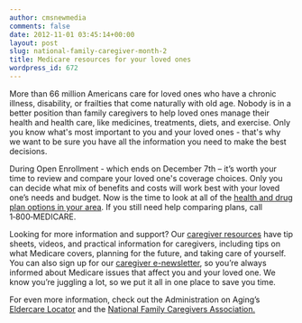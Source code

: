 ```yaml
---
author: cmsnewmedia
comments: false
date: 2012-11-01 03:45:14+00:00
layout: post
slug: national-family-caregiver-month-2
title: Medicare resources for your loved ones
wordpress_id: 672
---
```


More than 66 million Americans care for loved ones who have a chronic illness, disability, or frailties that come naturally with old age. Nobody is in a better position than family caregivers to help loved ones manage their health and health care, like medicines, treatments, diets, and exercise. Only you know what's most important to you and your loved ones - that's why we want to be sure you have all the information you need to make the best decisions.

During Open Enrollment - which ends on December 7th – it’s worth your time to review and compare your loved one's coverage choices. Only you can decide what mix of benefits and costs will work best with your loved one’s needs and budget. Now is the time to look at all of the [health and drug plan options in your area](https://www.medicare.gov/find-a-plan/questions/home.aspx). If you still need help comparing plans, call 1‑800‑MEDICARE. 

Looking for more information and support? Our [caregiver resources](http://www.medicare.gov/campaigns/caregiver/caregiver.html) have tip sheets, videos, and practical information for caregivers, including tips on what Medicare covers, planning for the future, and taking care of yourself. You can also sign up for our [caregiver e-newsletter](http://medicare.gov/campaigns/caregiver/caregiver-newsletters.html), so you’re always informed about Medicare issues that affect you and your loved one. We know you’re juggling a lot, so we put it all in one place to save you time.

For even more information, check out the Administration on Aging’s [Eldercare Locator](http://www.eldercare.gov/Eldercare.NET/Public/Index.aspx) and the [National Family Caregivers Association.](http://www.nfcacares.org/)
